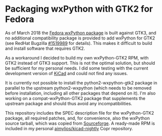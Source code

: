 # Packaging wxPython with GTK2 for Fedora

As of March 2018 the [Fedora wxPython package](https://src.fedoraproject.org/rpms/wxPython) is built against GTK3, and no additional compatibility package is provided to add wxPython for GTK2 (see RedHat Bugzilla [#1519989](https://bugzilla.redhat.com/show_bug.cgi?id=1519989) for details). This makes it difficult to build and install software that requires GTK2.

As a workaround I decided to build my own wxPython-GTK2 RPM, with GTK2 instead of GTK3 support. This is not the optimal solution, but should be sufficient for my personal needs. I did some testing with the current development version of [KiCad](http://kicad-pcb.org/) and could not find any issues.

It is currently not possible to install the python2-wxpython-gtk2 package in parallel to the upstream python2-wxpython (which needs to be removed before installation, including all other packages that depend on it). I'm also working on a compat-wxPython-GTK2 package that supplements the upstream package and should thus avoid any incompatibilities.

This repository includes the SPEC description file for the wxPython-GTK2 package, all required patches, and, for convenience, also the wxPython source tarball, which was copied from [Sourceforge](https://sourceforge.net/projects/wxpython/files/wxPython/3.0.2.0/). A ready-made RPM is included in my personal [aimylios/kicad-nightly](https://copr.fedorainfracloud.org/coprs/aimylios/kicad-nightly/) Copr repository.
